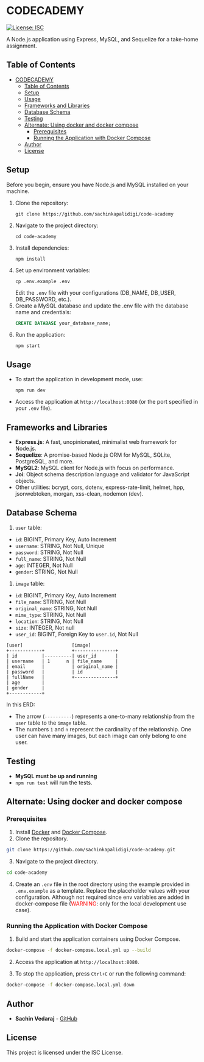 # CODECADEMY

[![License: ISC](https://img.shields.io/badge/License-ISC-blue.svg)](https://opensource.org/licenses/ISC)

A Node.js application using Express, MySQL, and Sequelize for a take-home assignment.

## Table of Contents

- [CODECADEMY](#codecademy)
  - [Table of Contents](#table-of-contents)
  - [Setup](#setup)
  - [Usage](#usage)
  - [Frameworks and Libraries](#frameworks-and-libraries)
  - [Database Schema](#database-schema)
  - [Testing](#testing)
  - [Alternate: Using docker and docker compose](#alternate-using-docker-and-docker-compose)
    - [Prerequisites](#prerequisites)
    - [Running the Application with Docker Compose](#running-the-application-with-docker-compose)
  - [Author](#author)
  - [License](#license)

## Setup

Before you begin, ensure you have Node.js and MySQL installed on your machine.

1. Clone the repository:
   ```
   git clone https://github.com/sachinkapalidigi/code-academy
   ```
2. Navigate to the project directory:
   ```
   cd code-academy
   ```
3. Install dependencies:
   ```
   npm install
   ```
4. Set up environment variables:
   ```
   cp .env.example .env
   ```
   Edit the `.env` file with your configurations (DB_NAME, DB_USER, DB_PASSWORD, etc.).
5. Create a MySQL database and update the .env file with the database name and credentials:
   ```sql
   CREATE DATABASE your_database_name;
   ```
6. Run the application:
   ```
   npm start
   ```

## Usage

- To start the application in development mode, use:
  ```
  npm run dev
  ```

- Access the application at `http://localhost:8080` (or the port specified in your `.env` file).

## Frameworks and Libraries

- **Express.js**: A fast, unopinionated, minimalist web framework for Node.js.
- **Sequelize**: A promise-based Node.js ORM for MySQL, SQLite, PostgreSQL, and more.
- **MySQL2**: MySQL client for Node.js with focus on performance.
- **Joi**: Object schema description language and validator for JavaScript objects.
- Other utilities: bcrypt, cors, dotenv, express-rate-limit, helmet, hpp, jsonwebtoken, morgan, xss-clean, nodemon (dev).

## Database Schema

1. `user` table:

- `id`: BIGINT, Primary Key, Auto Increment
- `username`: STRING, Not Null, Unique
- `password`: STRING, Not Null
- `full_name`: STRING, Not Null
- `age`: INTEGER, Not Null
- `gender`: STRING, Not Null

1. `image` table:

- `id`: BIGINT, Primary Key, Auto Increment
- `file_name`: STRING, Not Null
- `original_name`: STRING, Not Null
- `mime_type`: STRING, Not Null
- `location`: STRING, Not Null
- `size`: INTEGER, Not null
- `user_id`: BIGINT, Foreign Key to `user.id`, Not Null

```
[user]                  [image]
+------------+          +---------------+
| id         |----------| user_id       |
| username   | 1      n | file_name     |
| email      |          | original_name |
| password   |          | id            |
| fullName   |          +---------------+
| age        |
| gender     |
+------------+

```

In this ERD:

- The arrow (`----------`) represents a one-to-many relationship from the `user` table to the `image` table.
- The numbers `1` and `n` represent the cardinality of the relationship. One user can have many images, but each image can only belong to one user.

## Testing

- **MySQL must be up and running**
- `npm run test` will run the tests.


## Alternate: Using docker and docker compose

### Prerequisites

1. Install [Docker](https://docs.docker.com/get-docker/) and [Docker Compose](https://docs.docker.com/compose/install/).
2. Clone the repository.

```bash
git clone https://github.com/sachinkapalidigi/code-academy.git
```

3. Navigate to the project directory.

```bash
cd code-academy
```

4. Create an `.env` file in the root directory using the example provided in `.env.example` as a template. Replace the placeholder values with your configuration. Although not required since env variables are added in docker-compose file (<span style="color:red">WARNING</span>: only for the local development use case).

### Running the Application with Docker Compose

1. Build and start the application containers using Docker Compose.

```bash
docker-compose -f docker-compose.local.yml up --build
```

2. Access the application at `http://localhost:8080`.

3. To stop the application, press `Ctrl+C` or run the following command:

```bash
docker-compose -f docker-compose.local.yml down
```

## Author

- **Sachin Vedaraj** - [GitHub](https://github.com/sachinkapalidigi)

## License

This project is licensed under the ISC License.
